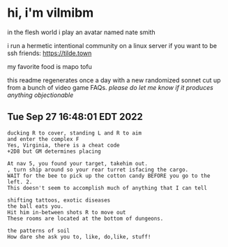 # hi, i'm vilmibm

in the flesh world i play an avatar named nate smith

i run a hermetic intentional community on a linux server if you want to be ssh friends: https://tilde.town

my favorite food is mapo tofu

this readme regenerates once a day with a new randomized sonnet cut up from a bunch of video game FAQs.
_please do let me know if it produces anything objectionable_

## Tue Sep 27 16:48:01 EDT 2022

    ducking R to cover, standing L and R to aim
    and enter the complex F
    Yes, Virginia, there is a cheat code
    +2D8 but GM determines placing
    
    At nav 5, you found your target, takehim out.
    , turn ship around so your rear turret isfacing the cargo.
    WAIT for the bee to pick up the cotton candy BEFORE you go to the left. 2.
    This doesn't seem to accomplish much of anything that I can tell
    
    shifting tattoos, exotic diseases
    the ball eats you.
    Hit him in-between shots R to move out
    These rooms are located at the bottom of dungeons.
    
    the patterns of soil
    How dare she ask you to, like, do,like, stuff!
